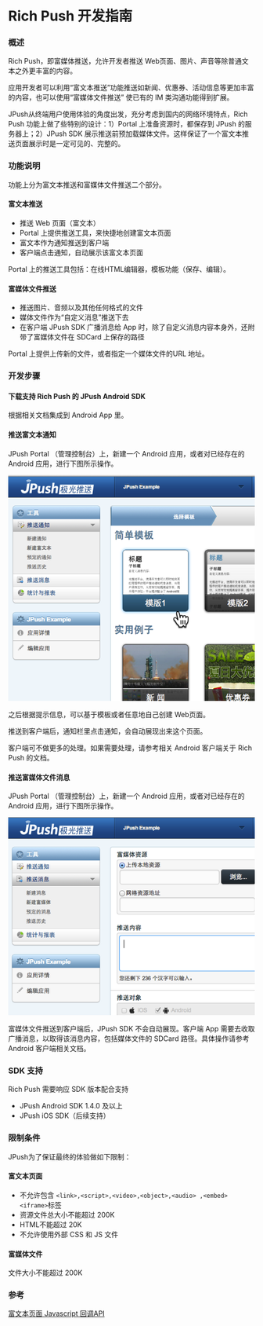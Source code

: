 # Rich Push 开发指南

### 概述

Rich Push，即富媒体推送，允许开发者推送 Web页面、图片、声音等除普通文本之外更丰富的内容。

应用开发者可以利用“富文本推送”功能推送如新闻、优惠券、活动信息等更加丰富的内容，也可以使用“富媒体文件推送” 使已有的 IM 类沟通功能得到扩展。

JPush从终端用户使用体验的角度出发，充分考虑到国内的网络环境特点，Rich Push 功能上做了些特别的设计：1）Portal 上准备资源时，都保存到 JPush 的服务器上；2）JPush SDK 展示推送前预加载媒体文件。这样保证了一个富文本推送页面展示时是一定可见的、完整的。


### 功能说明

功能上分为富文本推送和富媒体文件推送二个部分。


#### 富文本推送

+ 推送 Web 页面（富文本）
+ Portal 上提供推送工具，来快捷地创建富文本页面
+ 富文本作为通知推送到客户端
+ 客户端点击通知，自动展示该富文本页面

Portal 上的推送工具包括：在线HTML编辑器，模板功能（保存、编辑）。

#### 富媒体文件推送

+ 推送图片、音频以及其他任何格式的文件 
+ 媒体文件作为“自定义消息”推送下去
+ 在客户端 JPush SDK 广播消息给 App 时，除了自定义消息内容本身外，还附带了富媒体文件在 SDCard 上保存的路径

Portal 上提供上传新的文件，或者指定一个媒体文件的URL 地址。



### 开发步骤

#### 下载支持 Rich Push 的 JPush Android SDK

根据相关文档集成到 Android App 里。

#### 推送富文本通知

JPush Portal （管理控制台）上，新建一个 Android 应用，或者对已经存在的 Android 应用，进行下图所示操作。

![](image/rich_text.png)

之后根据提示信息，可以基于模板或者任意地自己创建 Web页面。

推送到客户端后，通知栏里点击通知，会自动展现出来这个页面。

客户端可不做更多的处理。如果需要处理，请参考相关 Android 客户端关于 Rich Push 的文档。

#### 推送富媒体文件消息

JPush Portal （管理控制台）上，新建一个 Android 应用，或者对已经存在的 Android 应用，进行下图所示操作。

![](image/rich_media.png)

富媒体文件推送到客户端后，JPush SDK 不会自动展现。客户端 App 需要去收取广播消息，以取得该消息内容，包括媒体文件的 SDCard 路径。具体操作请参考 Android 客户端相关文档。


### SDK 支持

Rich Push 需要响应 SDK 版本配合支持

+ JPush Android SDK 1.4.0 及以上
+ JPush iOS SDK（后续支持）

### 限制条件

JPush为了保证最终的体验做如下限制：

#### 富文本页面

+ 不允许包含 `<link>,<script>,<video>,<object>,<audio> ,<embed><iframe>`标签
+ 资源文件总大小不能超过 200K
+ HTML不能超过 20K
+ 不允许使用外部 CSS 和 JS 文件
 
#### 富媒体文件

文件大小不能超过 200K

### 参考

[富文本页面 Javascript 回调API](../../client/android_api)
